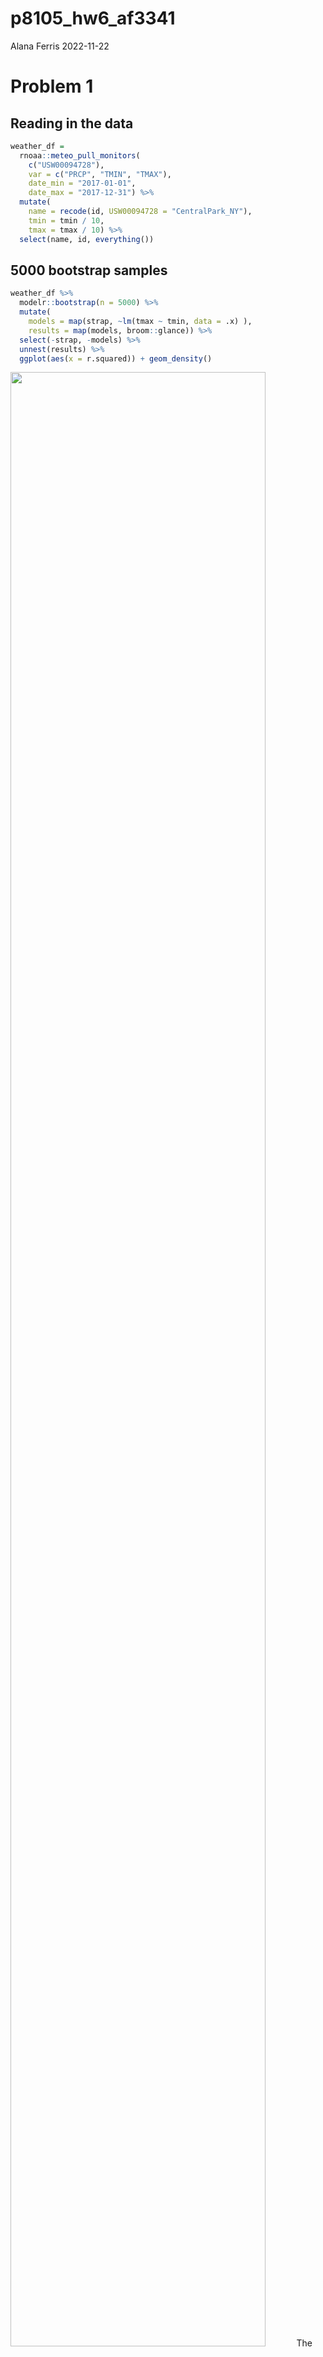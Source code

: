 p8105_hw6_af3341
================
Alana Ferris
2022-11-22

# Problem 1

## Reading in the data

``` r
weather_df = 
  rnoaa::meteo_pull_monitors(
    c("USW00094728"),
    var = c("PRCP", "TMIN", "TMAX"), 
    date_min = "2017-01-01",
    date_max = "2017-12-31") %>%
  mutate(
    name = recode(id, USW00094728 = "CentralPark_NY"),
    tmin = tmin / 10,
    tmax = tmax / 10) %>%
  select(name, id, everything())
```

## 5000 bootstrap samples

``` r
weather_df %>% 
  modelr::bootstrap(n = 5000) %>% 
  mutate(
    models = map(strap, ~lm(tmax ~ tmin, data = .x) ),
    results = map(models, broom::glance)) %>% 
  select(-strap, -models) %>% 
  unnest(results) %>% 
  ggplot(aes(x = r.squared)) + geom_density()
```

<img src="p8105_hw6_af3341_files/figure-gfm/unnamed-chunk-2-1.png" width="90%" />
The 5000 bootstrap sample distribution appears left skewed. This implies
that the majority of 5000 bootstrap sample $R^2$ values are closer to 1,
which indicates our model is a good fit for this data set.

## 95% confidence interval for the 5000 bootstrap samples

``` r
weather_df %>% 
  modelr::bootstrap(n = 5000) %>% 
  mutate(
    models = map(strap, ~lm(tmax ~ tmin, data = .x) ),
    results = map(models, broom::tidy)) %>% 
  select(-strap, -models) %>% 
  unnest(results) %>% 
  select(id = `.id`, term, estimate) %>% 
  pivot_wider(
    names_from = term, 
    values_from = estimate) %>% 
  rename(beta0 = `(Intercept)`, beta1 = tmin) %>% 
  mutate(log_b0b1 = log(beta0 * beta1)) %>% 
  ggplot(aes(x = log_b0b1)) + geom_density()
```

<img src="p8105_hw6_af3341_files/figure-gfm/unnamed-chunk-3-1.png" width="90%" />

# Problem 2

## Reading in and cleaning homicide data

``` r
homicides = 
  read_csv("./data/homicide-data.csv")

total_homicide = 
  homicides %>% 
  mutate(city = str_replace(city, "$", ", ")) %>% 
  mutate(city_state = 
    paste0(city, state)) %>% 
  mutate(unsolved = 
           case_when(disposition == 'Closed without arrest' | 
                    disposition == 'Open/No arrest' ~ TRUE, 
                    disposition == 'Closed by arrest'~ FALSE)) %>% 
  mutate(
    victim_age = as.numeric(victim_age),
    victim_race = fct_relevel(victim_race, "White"), 
    victim_sex = fct_relevel(victim_sex, "Male")) %>% 
  filter(city_state != "Dallas, TX" && 
         city_state != "Pheonix, AZ" && 
         city_state != "Kansas City, MO" && 
         city_state != "Tulsa, AL") %>% ## for some reason it isn't dropping tulsa, AL
  filter(victim_race == "White" | victim_race == "Black") %>% 
  group_by(city_state)
```

## Fitting glm function to Baltimore

``` r
balt_df = 
  total_homicide %>% 
  filter(city_state == "Baltimore, MD") %>% 
  select(unsolved, victim_age, victim_race, victim_sex)

fit_logistic = 
  balt_df %>%
  glm(unsolved ~ victim_age + victim_race + victim_sex, 
      data = ., 
      family = binomial()) # is this keeping the other variables fixed, problem only interested in est and CI of OR of male and female 
  
 fit_logistic %>%  
   broom::tidy() %>% 
   mutate(
    OR = exp(estimate),
    CI_lower = exp(estimate - 1.96 * std.error),
    CI_upper = exp(estimate + 1.96 * std.error)
  ) %>% 
  select(term, OR, starts_with("CI")) %>% 
  knitr::kable(digits = 3)
```

| term             |    OR | CI_lower | CI_upper |
|:-----------------|------:|---------:|---------:|
| (Intercept)      | 0.743 |    0.490 |    1.126 |
| victim_age       | 1.007 |    1.000 |    1.013 |
| victim_raceBlack | 2.320 |    1.648 |    3.268 |
| victim_sexFemale | 0.426 |    0.325 |    0.558 |

Homicides in which the victim is Black increases odds of the homicide
being unresolved by about 2x compared to victims who are White. Female
victims have about a 60% reduced risk of their case being unsolved.
There is no association between a victim’s age and the odds that their
homicide is unsolved.

## Mapping glm across all cities

``` r
all_cities =
  total_homicide %>% 
  select(unsolved, victim_age, victim_race, victim_sex) %>% 
  filter(city_state != "Tulsa, AL")

all_nested = 
  all_cities %>% 
  nest(data = unsolved:victim_sex)

all_unnested = 
  all_nested %>% 
  mutate(
    glm_cities = map(.x = data, ~glm(unsolved ~ victim_age + victim_race + victim_sex, 
                                     data = .x, 
                                     family = binomial())),
    results = map(glm_cities, broom::tidy)
  ) %>% 
  select(city_state, results) %>% 
  unnest(results) %>% 
  mutate(
    OR = exp(estimate),
    CI_lower = exp(estimate - 1.96 * std.error),
    CI_upper = exp(estimate + 1.96 * std.error)
  ) %>% 
  select(city_state, term, OR, starts_with("CI")) %>% 
  filter(term == "victim_sexFemale")
```

## Plot of estimated ORs and CIs for each city

``` r
all_unnested %>% 
  ggplot(aes(x = reorder(city_state, -OR), y = OR)) +
  geom_point() + 
  geom_errorbar(aes(x = city_state, ymin = OR - CI_lower, ymax = OR + CI_upper)) + 
  theme(axis.text.x = element_text(angle = 65, hjust = 1, size = 6)) +
   labs(
    title = "Odds of a Homicide Being Unsolved Based on Victim Sex Across Cities",
    x = "U.S. City",
    y = "Odds Ratio")
```

<img src="p8105_hw6_af3341_files/figure-gfm/unnamed-chunk-7-1.png" width="90%" />

On average, there is a higher odds of a homicide being unsolved if the
victim is male which we can see because the majority of the odds ratios
for female victims’ homicides being unsolved is below 1.

# Problem 3

## Reading in and cleaning birthweight data

``` r
birthweight = read_csv('./data/birthweight.csv') %>% ## remind rae to do ./ 
  mutate(
    babysex = recode(babysex, `1` = "male", `2` = "female"), 
    babysex = as.factor(babysex), 
    frace = recode(frace, `1` = "white", `2` = "black", `3` = "asian", `4` = "puerto rican", `8` = "other", `9` = "unknown"), 
    frace = as.factor(frace), 
    malform = recode(malform, `0` = "absent", `1` = "present"), 
    malform = as.factor(malform), 
    mrace = recode(mrace, `1` = "white", `2` = "black", `3` = "asian", `4` = "puerto rican", `8` = "other"), 
    mrace = as.factor(mrace)
  ) 
```

## Regression model for birthweight

``` r
fit = birthweight %>% 
  mutate(
    mrace = fct_infreq(mrace),
    babysex = fct_infreq(babysex)) %>% 
    lm(bwt ~ mrace + smoken + babysex + gaweeks + parity + blength, data = .) 
  
fit %>% 
  broom::tidy() %>% 
  knitr::kable(digits = 4)
```

| term              |   estimate | std.error | statistic | p.value |
|:------------------|-----------:|----------:|----------:|--------:|
| (Intercept)       | -3830.6513 |  100.5337 |  -38.1032 |  0.0000 |
| mraceblack        |  -174.8882 |   10.8087 |  -16.1803 |  0.0000 |
| mracepuerto rican |  -116.9864 |   22.0461 |   -5.3064 |  0.0000 |
| mraceasian        |  -125.0195 |   49.8645 |   -2.5072 |  0.0122 |
| smoken            |    -5.5986 |    0.6901 |   -8.1131 |  0.0000 |
| babysexfemale     |   -20.4035 |    9.8927 |   -2.0625 |  0.0392 |
| gaweeks           |    24.9268 |    1.6870 |   14.7757 |  0.0000 |
| parity            |   132.4372 |   47.7706 |    2.7724 |  0.0056 |
| blength           |   122.2054 |    1.9758 |   61.8516 |  0.0000 |

``` r
predict_table = add_predictions(birthweight, fit) %>% 
  select(bwt, pred, everything())

modelr::add_residuals(predict_table, fit) %>% 
  ggplot(aes(x = pred, y = resid)) + 
  geom_point()
```

<img src="p8105_hw6_af3341_files/figure-gfm/unnamed-chunk-9-1.png" width="90%" />

When building the regression model, I included factors that have been
shown to impact birthweight: mother’s race, mother’s smoking habits,
number of live births the mother had prior to this pregnancy, baby’s
sex, gestational age, length.

## 2 models for comparison

``` r
length_gsa = birthweight %>% 
  lm(bwt ~ blength + gaweeks, data = .)

multi = birthweight %>% 
  lm(bwt ~ bhead + blength + babysex + bhead * blength + bhead * babysex + blength * babysex + bhead * blength * babysex, data = .)

birthweight %>% 
  gather_predictions(fit, length_gsa, multi) %>% 
  mutate(model = fct_inorder(model)) %>% 
  ggplot(aes(x = blength, y = bwt)) + 
  geom_point() + 
  geom_line(aes(y = pred), color = "red") + 
  facet_wrap(~model)
```

<img src="p8105_hw6_af3341_files/figure-gfm/unnamed-chunk-10-1.png" width="90%" />

## Cross validation

``` r
cv_df = 
  crossv_mc(birthweight, 100) %>% 
  mutate(
    train = map(train, as_tibble),
    test = map(test, as_tibble)
  )

cv_mutated = 
  cv_df %>% 
  mutate(
    fit = map(train, ~lm(bwt ~ mrace + smoken + babysex + gaweeks + parity + blength, data = .x)),
    length_gsa = map(train, ~lm(bwt ~ blength + gaweeks, data = .x)),
    multi = map(train, ~lm(bwt ~ bhead + blength + babysex + bhead * blength + bhead * babysex + blength * babysex + bhead * blength * babysex, data = .x))) %>% 
  mutate(
    rmse_fit = map2_dbl(fit, test, ~rmse(model = .x, data = .y)),
    rmse_length_gsa = map2_dbl(length_gsa, test, ~rmse(model = .x, data = .y)),
    rmse_multi = map2_dbl(multi, test, ~rmse(model = .x, data = .y)))

cv_mutated %>% 
  select(starts_with("rmse")) %>% 
  pivot_longer(
    everything(),
    names_to = "model", 
    values_to = "rmse",
    names_prefix = "rmse_") %>% 
  mutate(model = fct_inorder(model)) %>% 
  ggplot(aes(x = model, y = rmse)) + geom_violin()
```

<img src="p8105_hw6_af3341_files/figure-gfm/unnamed-chunk-11-1.png" width="90%" />

Our model seems reasonably fit in comparison to the other two models.
However, the multi-fit model has the lowest RMSE, so is technically the
best fit.
